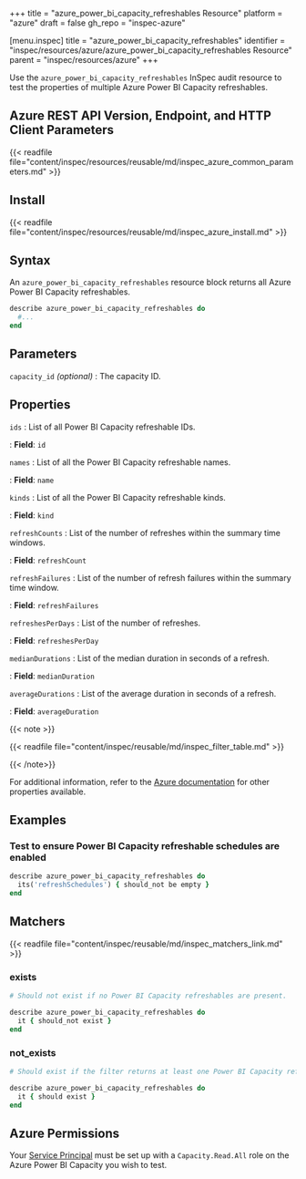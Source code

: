 +++
title = "azure_power_bi_capacity_refreshables Resource"
platform = "azure"
draft = false
gh_repo = "inspec-azure"

[menu.inspec]
title = "azure_power_bi_capacity_refreshables"
identifier = "inspec/resources/azure/azure_power_bi_capacity_refreshables Resource"
parent = "inspec/resources/azure"
+++

Use the `azure_power_bi_capacity_refreshables` InSpec audit resource to test the properties of multiple Azure Power BI Capacity refreshables.

## Azure REST API Version, Endpoint, and HTTP Client Parameters

{{< readfile file="content/inspec/resources/reusable/md/inspec_azure_common_parameters.md" >}}

## Install

{{< readfile file="content/inspec/resources/reusable/md/inspec_azure_install.md" >}}

## Syntax

An `azure_power_bi_capacity_refreshables` resource block returns all Azure Power BI Capacity refreshables.

```ruby
describe azure_power_bi_capacity_refreshables do
  #...
end
```

## Parameters

`capacity_id` _(optional)_
: The capacity ID.

## Properties

`ids`
: List of all Power BI Capacity refreshable IDs.

: **Field**: `id`

`names`
: List of all the Power BI Capacity refreshable names.

: **Field**: `name`

`kinds`
: List of all the Power BI Capacity refreshable kinds.

: **Field**: `kind`

`refreshCounts`
: List of the number of refreshes within the summary time windows.

: **Field**: `refreshCount`

`refreshFailures`
: List of the number of refresh failures within the summary time window.

: **Field**: `refreshFailures`

`refreshesPerDays`
: List of the number of refreshes.

: **Field**: `refreshesPerDay`

`medianDurations`
: List of the median duration in seconds of a refresh.

: **Field**: `medianDuration`

`averageDurations`
: List of the average duration in seconds of a refresh.

: **Field**: `averageDuration`

{{< note >}}

{{< readfile file="content/inspec/reusable/md/inspec_filter_table.md" >}}

{{< /note>}}

For additional information, refer to the [Azure documentation](https://docs.microsoft.com/en-us/rest/api/power-bi/capacities/get-refreshables) for other properties available.

## Examples

### Test to ensure Power BI Capacity refreshable schedules are enabled

```ruby
describe azure_power_bi_capacity_refreshables do
  its('refreshSchedules') { should_not be empty }
end
```

## Matchers

{{< readfile file="content/inspec/reusable/md/inspec_matchers_link.md" >}}

### exists

```ruby
# Should not exist if no Power BI Capacity refreshables are present.

describe azure_power_bi_capacity_refreshables do
  it { should_not exist }
end
```

### not_exists

```ruby
# Should exist if the filter returns at least one Power BI Capacity refreshables

describe azure_power_bi_capacity_refreshables do
  it { should exist }
end
```

## Azure Permissions

Your [Service Principal](https://docs.microsoft.com/en-us/azure/azure-resource-manager/resource-group-create-service-principal-portal) must be set up with a `Capacity.Read.All` role on the Azure Power BI Capacity you wish to test.
